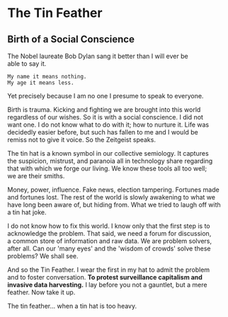 # The Tin Feather

## Birth of a Social Conscience

The Nobel laureate Bob Dylan sang it better than I will ever be<br>able to say it. 
```
My name it means nothing.
My age it means less.
```
Yet precisely because I am no one I presume to speak to everyone.


Birth is trauma. Kicking and fighting we are brought into this world <br>
regardless of our wishes. So it is with a social conscience. I did not<br>
want one. I do not know what to do with it; how to nurture it. Life was<br>
decidedly easier before, but such has fallen to me and I would be<br>
remiss not to give it voice. So the Zeitgeist speaks.


The tin hat is a known symbol in our collective semiology. It captures<br>
the suspicion, mistrust, and paranoia all in technology share regarding<br>
that with which we forge our living. We know these tools all too well;<br>
we are their smiths.


Money, power, influence. Fake news, election tampering. Fortunes made<br>
and fortunes lost. The rest of the world is slowly awakening to what we<br>
have long been aware of, but hiding from. What we tried to laugh off with<br>
a tin hat joke.


I do not know how to fix this world. I know only that the first step is to<br>
acknowledge the problem. That said, we need a forum for discussion,<br>
a common store of information and raw data. We are problem solvers,<br>
after all. Can our 'many eyes' and the 'wisdom of crowds' solve these<br>
problems? We shall see.


And so the Tin Feather. I wear the first in my hat to admit the problem<br>
and to foster conversation. __To protest surveillance capitalism and<br>
invasive data harvesting.__ I lay before you not a gauntlet, but a mere<br>
feather. Now take it up.


The tin feather... when a tin hat is too heavy.
